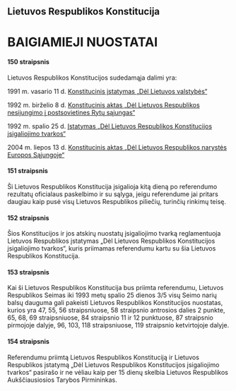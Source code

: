 ## Lietuvos Respublikos Konstitucija

# BAIGIAMIEJI NUOSTATAI

#### 150 straipsnis

Lietuvos Respublikos Konstitucijos sudedamąja dalimi yra:

1991 m. vasario 11 d. [Konstitucinis įstatymas „Dėl Lietuvos valstybės“](Konstitucijos%20sudedamoji%20dalis/Konstitucinis%20įstatymas%20Dėl%20Lietuvos%20valstybės.md#k-o-n-s-t-i-t-u-c-i-n-i-s--%C4%AE-s-t-a-t-y-m-a-s)

1992 m. birželio 8 d. [Konstitucinis aktas „Dėl Lietuvos Respublikos nesijungimo į postsovietines Rytų sąjungas“](Konstitucijos%20sudedamoji%20dalis/Aktas%20Dėl%20LR%20nesijungimo%20į%20rytų%20sąjungas.md#k-o-n-s-t-i-t-u-c-i-n-i-s--a-k-t-a-s)

1992 m. spalio 25 d. [Įstatymas „Dėl Lietuvos Respublikos Konstitucijos įsigaliojimo tvarkos“](Konstitucijos%20sudedamoji%20dalis/Įstatymas%20Dėl%20LR%20Konstitucijos%20įsigaliojimo.md#%C4%AE-s-t-a-t-y-m-a-s)

2004 m. liepos 13 d. [Konstitucinis aktas „Dėl Lietuvos Respublikos narystės Europos Sąjungoje“](Konstitucijos%20sudedamoji%20dalis/Aktas%20Dėl%20LR%20narystės%20Europos%20Sąjungoje.md#lietuvos-respublikos-konstitucinis-aktas)

#### 151 straipsnis

Ši Lietuvos Respublikos Konstitucija įsigalioja kitą dieną po referendumo rezultatų oficialaus paskelbimo ir su sąlyga, jeigu referendume jai pritars daugiau kaip pusė visų Lietuvos Respublikos piliečių, turinčių rinkimų teisę.

#### 152 straipsnis

Šios Konstitucijos ir jos atskirų nuostatų įsigaliojimo tvarką reglamentuoja Lietuvos Respublikos įstatymas „Dėl Lietuvos Respublikos Konstitucijos įsigaliojimo tvarkos“, kuris priimamas referendumu kartu su šia Lietuvos Respublikos Konstitucija.

#### 153 straipsnis

Kai ši Lietuvos Respublikos Konstitucija bus priimta referendumu, Lietuvos Respublikos Seimas iki 1993 metų spalio 25 dienos 3/5 visų Seimo narių balsų dauguma gali pakeisti Lietuvos Respublikos Konstitucijos nuostatas, kurios yra 47, 55, 56 straipsniuose, 58 straipsnio antrosios dalies 2 punkte, 65, 68, 69 straipsniuose, 84 straipsnio 11 ir 12 punktuose, 87 straipsnio pirmojoje dalyje, 96, 103, 118 straipsniuose, 119 straipsnio ketvirtojoje dalyje.

#### 154 straipsnis

Referendumu priimtą Lietuvos Respublikos Konstituciją ir Lietuvos Respublikos įstatymą „Dėl Lietuvos Respublikos Konstitucijos įsigaliojimo tvarkos“ pasirašo ir ne vėliau kaip per 15 dienų skelbia Lietuvos Respublikos Aukščiausiosios Tarybos Pirmininkas.
